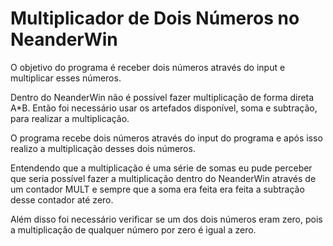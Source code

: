 # Multiplicador de Dois Números no NeanderWin

O objetivo do programa é receber dois números através do input e multiplicar esses números.

Dentro do NeanderWin não é possível fazer multiplicação de forma direta A*B. Então foi necessário usar os artefados disponível, soma e subtração, para realizar a multiplicação.


O programa recebe dois números através do input do programa e após isso realizo a multiplicação desses dois números.


Entendendo que a multiplicação é uma série de somas eu pude perceber que seria possível fazer a multiplicação dentro do NeanderWin através de um contador MULT e sempre que a
soma era feita era feita a subtração desse contador até zero.

Além disso foi necessário verificar se um dos dois números eram zero, pois a multiplicação de qualquer número por zero é igual a zero.
